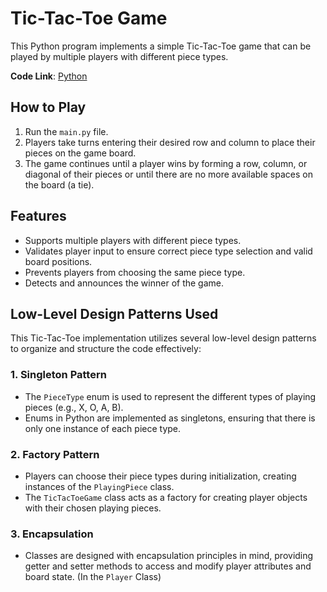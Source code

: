 # Tic-Tac-Toe Game

This Python program implements a simple Tic-Tac-Toe game that can be played by multiple players with different piece types.

**Code Link**: [Python](Questions/Python%20Solutions/TicTacToe/)

## How to Play

1. Run the `main.py` file.
2. Players take turns entering their desired row and column to place their pieces on the game board.
3. The game continues until a player wins by forming a row, column, or diagonal of their pieces or until there are no more available spaces on the board (a tie).

## Features

- Supports multiple players with different piece types.
- Validates player input to ensure correct piece type selection and valid board positions.
- Prevents players from choosing the same piece type.
- Detects and announces the winner of the game.

## Low-Level Design Patterns Used

This Tic-Tac-Toe implementation utilizes several low-level design patterns to organize and structure the code effectively:

### 1. Singleton Pattern

- The `PieceType` enum is used to represent the different types of playing pieces (e.g., X, O, A, B).
- Enums in Python are implemented as singletons, ensuring that there is only one instance of each piece type.

### 2. Factory Pattern

- Players can choose their piece types during initialization, creating instances of the `PlayingPiece` class.
- The `TicTacToeGame` class acts as a factory for creating player objects with their chosen playing pieces.

### 3. Encapsulation

- Classes are designed with encapsulation principles in mind, providing getter and setter methods to access and modify player attributes and board state. (In the `Player` Class)
